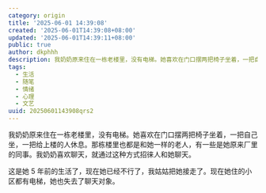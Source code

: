 ```yaml
---
category: origin
title: '2025-06-01 14:39:08'
created: '2025-06-01T14:39:08+08:00'
updated: '2025-06-01T14:39:11+08:00'
public: true
author: dkphhh
description: 我奶奶原来住在一栋老楼里，没有电梯。她喜欢在门口摆两把椅子坐着，一把自己坐，一把给上楼的人休息……
tags:
  - 生活
  - 随笔
  - 情绪
  - 心理
  - 文艺
uuid: 20250601143908qrs2
---
```


我奶奶原来住在一栋老楼里，没有电梯。她喜欢在门口摆两把椅子坐着，一把自己坐，一把给上楼的人休息。那栋楼里也都是和她一样的老人，有一些是她原来厂里的同事。我奶奶喜欢聊天，就通过这种方式招徕人和她聊天。

这是她 5 年前的生活了，现在她已经不行了，我姑姑把她接走了。现在她住的小区都有电梯，她也失去了聊天对象。
